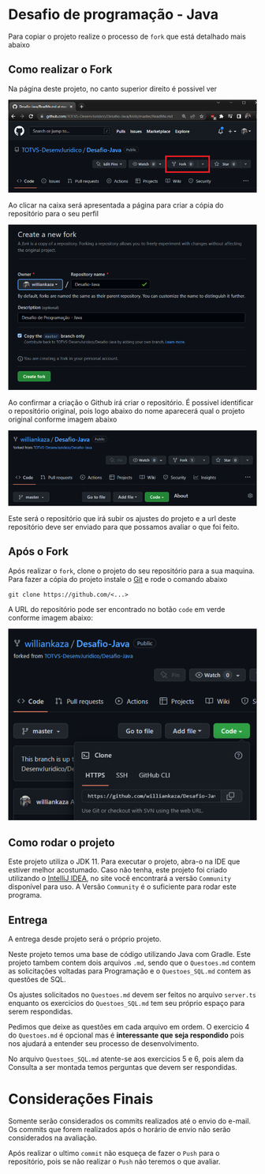 # Desafio de programação - Java
Para copiar o projeto realize o processo de `fork` que está detalhado mais abaixo

## Como realizar o Fork
Na página deste projeto, no canto superior direito é possivel ver 

![Localização Fork](./src/assets/docs/home-fork.png)

Ao clicar na caixa será apresentada a página para criar a cópia do repositório para o seu perfil

![Criação do Fork](./src/assets/docs/create-fork.png)

Ao confirmar a criação o Github irá criar o repositório. É possivel identificar o repositório original, pois logo abaixo do nome aparecerá qual o projeto original conforme imagem abaixo 

![Novo do Repositório](./src/assets/docs/new-fork.png)

Este será o repositório que irá subir os ajustes do projeto e a url deste repositório deve ser enviado para que possamos avaliar o que foi feito.

## Após o Fork
Após realizar o `fork`, clone o projeto do seu repositório para a sua maquina. Para fazer a cópia do projeto instale o [Git](https://git-scm.com/downloads) e rode o comando abaixo

```git
git clone https://github.com/<...>
```

A URL do repositório pode ser encontrado no botão `code` em verde conforme imagem abaixo:

![Clone do projeto no Github](./src/assets/docs/github-code-clone.png)


## Como rodar o projeto
Este projeto utiliza o JDK 11. Para executar o projeto, abra-o na IDE que estiver melhor acostumado. Caso não tenha, este projeto foi criado utilizando o [IntelliJ IDEA](https://www.jetbrains.com/idea/), no site você encontrará a versão `Community` disponível para uso. A Versão `Community` é o suficiente para rodar este programa. 

## Entrega
A entrega desde projeto será o próprio projeto.

Neste projeto temos uma base de código utilizando Java com Gradle. Este projeto tambem contem dois arquivos `.md`, sendo que o `Questoes.md` contem as solicitações voltadas para Programação e o `Questoes_SQL.md` contem as questões de SQL. 

Os ajustes solicitados no `Questoes.md` devem ser feitos no arquivo `server.ts` enquanto os exercicios do `Questoes_SQL.md` tem seu próprio espaço para serem respondidas.

Pedimos que deixe as questões em cada arquivo em ordem. O exercicio 4 do `Questoes.md` é opcional mas é **interessante que seja respondido** pois nos ajudará a entender seu processo de desenvolvimento.

No arquivo `Questoes_SQL.md` atente-se aos exercicios 5 e 6, pois alem da Consulta a ser montada temos perguntas que devem ser respondidas.


# Considerações Finais
Somente serão considerados os commits realizados até o envio do e-mail. Os commits que forem realizados após o horário de envio não serão considerados na avaliação.

Após realizar o ultimo `commit` não esqueça de fazer o `Push` para o repositório, pois se não realizar o `Push` não teremos o que avaliar.

